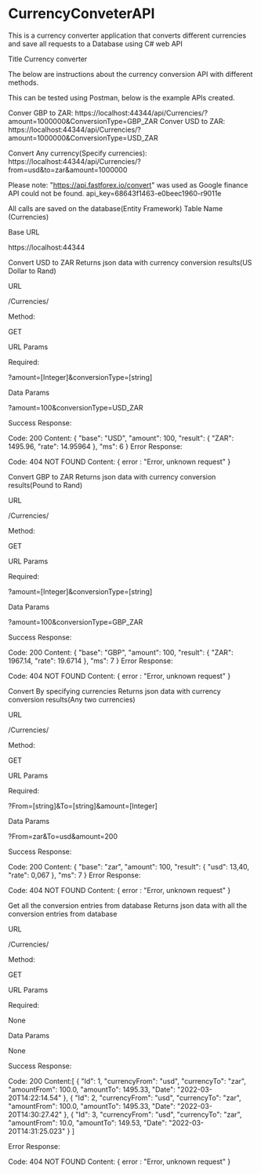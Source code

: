 # CurrencyConveterAPI
This is a currency converter application that converts different currencies and save all requests to a Database using C# web API

Title
Currency converter


The below are instructions about the currency conversion API with different methods.

This can be tested using Postman, below is the example APIs created.

Conver GBP to ZAR: https://localhost:44344/api/Currencies/?amount=1000000&ConversionType=GBP_ZAR
Conver USD to ZAR: https://localhost:44344/api/Currencies/?amount=1000000&ConversionType=USD_ZAR

Convert Any currency(Specify currencies): https://localhost:44344/api/Currencies/?from=usd&to=zar&amount=1000000

Please note: "https://api.fastforex.io/convert" was used as Google finance API could not be found.
api_key=68643f1463-e0beec1960-r9011e

All calls are saved on the database(Entity Framework) 
Table Name (Currencies)

Base URL

https://localhost:44344

Convert USD to ZAR
Returns json data with currency conversion results(US Dollar to Rand)

URL

/Currencies/

Method:

GET

URL Params

Required:

?amount=[Integer]&conversionType=[string]

Data Params

?amount=100&conversionType=USD_ZAR

Success Response:

Code: 200
Content: {
    "base": "USD",
    "amount": 100,
    "result": {
        "ZAR": 1495.96,
        "rate": 14.95964
    },
    "ms": 6
}
Error Response:

Code: 404 NOT FOUND
Content: { error : "Error, unknown request" }

Convert GBP to ZAR
Returns json data with currency conversion results(Pound to Rand)

URL

/Currencies/

Method:

GET

URL Params

Required:

?amount=[Integer]&conversionType=[string]

Data Params

?amount=100&conversionType=GBP_ZAR

Success Response:

Code: 200
Content: {
    "base": "GBP",
    "amount": 100,
    "result": {
        "ZAR": 1967.14,
        "rate": 19.6714
    },
    "ms": 7
}
Error Response:

Code: 404 NOT FOUND
Content: { error : "Error, unknown request" }

Convert By specifying currencies
Returns json data with currency conversion results(Any two currencies)

URL

/Currencies/

Method:

GET

URL Params

Required:

?From=[string]&To=[string]&amount=[Integer]

Data Params

?From=zar&To=usd&amount=200

Success Response:

Code: 200
Content: {
    "base": "zar",
    "amount": 100,
    "result": {
        "usd": 13,40,
        "rate": 0,067
    },
    "ms": 7
}
Error Response:

Code: 404 NOT FOUND
Content: { error : "Error, unknown request" }

Get all the conversion entries from database
Returns json data with all the conversion entries from database

URL

/Currencies/

Method:

GET

URL Params

Required:

None

Data Params

None

Success Response:

Code: 200
Content:[
    {
        "Id": 1,
        "currencyFrom": "usd",
        "currencyTo": "zar",
        "amountFrom": 100.0,
        "amountTo": 1495.33,
        "Date": "2022-03-20T14:22:14.54"
    },
    {
        "Id": 2,
        "currencyFrom": "usd",
        "currencyTo": "zar",
        "amountFrom": 100.0,
        "amountTo": 1495.33,
        "Date": "2022-03-20T14:30:27.42"
    },
    {
        "Id": 3,
        "currencyFrom": "usd",
        "currencyTo": "zar",
        "amountFrom": 10.0,
        "amountTo": 149.53,
        "Date": "2022-03-20T14:31:25.023"
    }
]


Error Response:

Code: 404 NOT FOUND
Content: { error : "Error, unknown request" }





